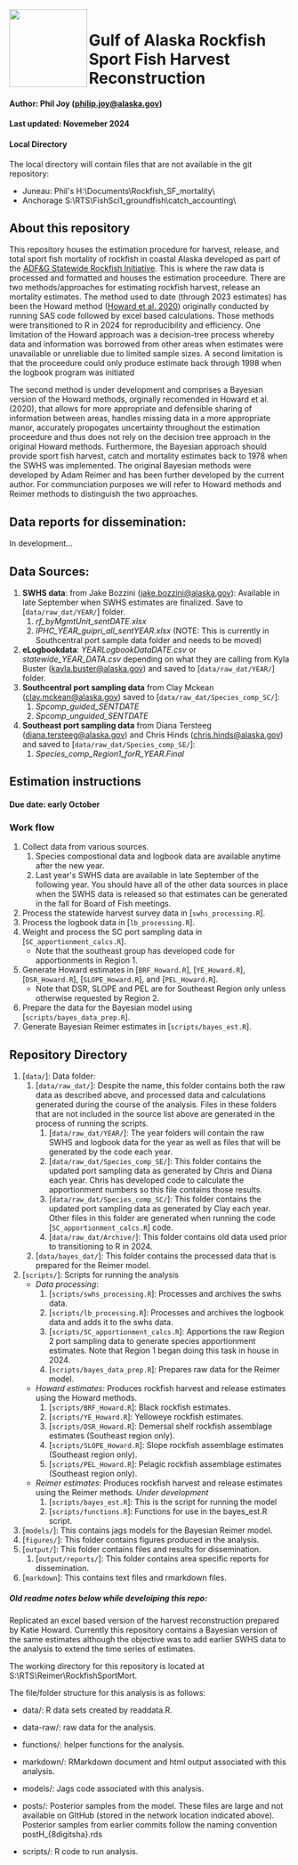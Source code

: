 <img align="left" src="https://github.com/commfish/cr_brf/blob/main/figures/SRIlogo.jfif" width="140">

# Gulf of Alaska Rockfish Sport Fish Harvest Reconstruction

#### Author: Phil Joy (philip.joy@alaska.gov)

#### Last updated: Novemeber 2024

#### Local Directory
The local directory will contain files that are not available in the git repository:
* Juneau: Phil's H:\Documents\Rockfish_SF_mortality\
* Anchorage S:\RTS\FishSci1_groundfish\catch_accounting\

## About this repository

This repository houses the estimation procedure for harvest, release, and total sport fish mortality of rockfish in coastal Alaska developed as part of the [ADF&G Statewide Rockfish Initiative](https://stateofalaska.sharepoint.com/teams/DFGSPFStatewideRockfishInitiativeTeam). This is where the raw data is processed and formatted and houses the estimation proceedure. There are two methods/approaches for estimating rockfish harvest, release an mortality estimates. The method used to date (through 2023 estimates) has been the Howard method ([Howard et al. 2020](https://www.adfg.alaska.gov/FedAidPDFs/FDS20-25.pdf)) originally conducted by running SAS code followed by excel based calculations. Those methods were transitioned to R in 2024 for reproducibility and efficiency. One limitation of the Howard approach was a decision-tree process whereby data and information was borrowed from other areas when estimates were unavailable or unreliable due to limited sample sizes. A second limitation is that the proceedure could only produce estimate back through 1998 when the logbook program was initiated

The second method is under development and comprises a Bayesian version of the Howard methods, orginally recomended in Howard et al. (2020), that allows for more appropriate and defensible sharing of information between areas, handles missing data in a more appropriate manor, accurately propogates uncertainty throughout the estimation proceedure and thus does not rely on the decision tree approach in the original Howard methods. Furthermore, the Bayesian approach should provide sport fish harvest, catch and mortality estimates back to 1978 when the SWHS was implemented. The original Bayesian methods were developed by Adam Reimer and has been further developed by the current author. For communciation purposes we will refer to Howard methods and Reimer methods to distinguish the two approaches. 

## Data reports for dissemination:

In development...

## Data Sources:

1. **SWHS data**: from Jake Bozzini (jake.bozzini@alaska.gov): Available in late September when SWHS estimates are finalized. Save to [`data/raw_dat/YEAR/`] folder.
   1. *rf_byMgmtUnit_sentDATE.xlsx*
   2. *IPHC_YEAR_guipri_all_sentYEAR.xlsx* (NOTE: This is currently in Southcentral port sample data folder and needs to be moved) 
3. **eLogbookdata**: *YEARLogbookDataDATE.csv* or *statewide_YEAR_DATA.csv* depending on what they are calling from Kyla Buster (kayla.buster@alaska.gov) and saved to [`data/raw_dat/YEAR/`] folder. 
4. **Southcentral port sampling data** from Clay Mckean (clay.mckean@alaska.gov) saved to [`data/raw_dat/Species_comp_SC/`]:
   1. *Spcomp_guided_SENTDATE*
   2. *Spcomp_unguided_SENTDATE*
6. **Southeast port sampling data** from Diana Tersteeg (diana.tersteeg@alaska.gov) and Chris Hinds (chris.hinds@alaska.gov) and saved to [`data/raw_dat/Species_comp_SE/`]:
   1. *Species_comp_Region1_forR_YEAR.Final*

## Estimation instructions

#### Due date: early October

### Work flow

1. Collect data from various sources.
   1. Species compostional data and logbook data are available anytime after the new year.
   2. Last year's SWHS data are available in late September of the following year. You should have all of the other data sources in place when the SWHS data is released so that estimates can be generated in the fall for Board of Fish meetings. 
3. Process the statewide harvest survey data in [`swhs_processing.R`].
4. Process the logbook data in [`lb_processing.R`].
5. Weight and process the SC port sampling data in [`SC_apportionment_calcs.R`].
   * Note that the southeast group has developed code for apportionments in Region 1.
6. Generate Howard estimates in [`BRF_Howard.R`], [`YE_Howard.R`], [`DSR_Howard.R`], [`SLOPE_Howard.R`], and [`PEL_Howard.R`].
   * Note that DSR, SLOPE and PEL are for Southeast Region only unless otherwise requested by Region 2. 
7. Prepare the data for the Bayesian model using [`scripts/bayes_data_prep.R`]. 
8. Generate Bayesian Reimer estimates in [`scripts/bayes_est.R`].

## Repository Directory

1. [`data/`]: Data folder:
   1. [`data/raw_dat/`]: Despite the name, this folder contains both the raw data as described above, and processed data and calculations generated during the course of the analysis. Files in these folders that are not included in the source list above are generated in the process of running the scripts. 
      1. [`data/raw_dat/YEAR/`]: The year folders will contain the raw SWHS and logbook data for the year as well as files that will be generated by the code each year. 
      2. [`data/raw_dat/Species_comp_SE/`]: This folder contains the updated port sampling data as generated by Chris and Diana each year. Chris has developed code to calculate the apportionment numbers so this file contains those results. 
      3. [`data/raw_dat/Species_comp_SC/`]: This folder contains the updated port sampling data as generated by Clay each year. Other files in this folder are generated when running the code [`SC_apportionment_calcs.R`] code.
      4. [`data/raw_dat/Archive/`]: This folder contains old data used prior to transitioning to R in 2024.
   2. [`data/bayes_dat/`]: This folder contains the processed data that is prepared for the Reimer model.
2. [`scripts/`]: Scripts for running the analysis
   * *Data processing*:
     1. [`scripts/swhs_processing.R`]: Processes and archives the swhs data.
     2. [`scripts/lb_processing.R`]: Processes and archives the logbook data and adds it to the swhs data.
     3. [`scripts/SC_apportionment_calcs.R`]: Apportions the raw Region 2 port sampling data to generate species apportionment estimates. Note that Region 1 began doing this task in house in 2024.
     4. [`scripts/bayes_data_prep.R`]: Prepares raw data for the Reimer model. 
   * *Howard estimates*: Produces rockfish harvest and release estimates using the Howard methods. 
     1. [`scripts/BRF_Howard.R`]: Black rockfish estimates.
     2. [`scripts/YE_Howard.R`]: Yelloweye rockfish estimates.
     3. [`scripts/DSR_Howard.R`]: Demersal shelf rockfish assemblage estimates (Southeast region only).
     4. [`scripts/SLOPE_Howard.R`]: Slope rockfish assemblage estimates (Southeast region only).
     5. [`scripts/PEL_Howard.R`]: Pelagic rockfish assemblage estimates (Southeast region only).
   * *Reimer estimates*: Produces rockfish harvest and release estimates using the Reimer methods. *Under development*
     1. [`scripts/bayes_est.R`]: This is the script for running the model
     2. [`scripts/functions.R`]: Functions for use in the bayes_est.R script. 
4. [`models/`]: This contains jags models for the Bayesian Reimer model.
5. [`figures/`]: This folder contains figures produced in the analysis.
6. [`output/`]: This folder contains files and results for dissemination.
   1. [`output/reports/`]: This folder contains area specific reports for dissemination.
7. [`markdown`]: This contains text files and rmarkdown files.



##### Old readme notes below while develoiping this repo:

Replicated an excel based version of the harvest reconstruction prepared by Katie Howard. Currently this repository contains a Bayesian version of the same estimates although the objective was to add earlier SWHS data to the analysis to extend the time series of estimates.

The working directory for this repository is located at S:\\RTS\\Reimer\\RockfishSportMort.

The file/folder structure for this analysis is as follows:

-   data/: R data sets created by readdata.R.

-   data-raw/: raw data for the analysis.

-   functions/: helper functions for the analysis.

-   markdown/: RMarkdown document  and html output associated with this analysis. 

-   models/: Jags code associated with this analysis.

-   posts/: Posterior samples from the model. These files are large and not available on GItHub (stored in the network location indicated above). Posterior samples from earlier commits follow the naming convention postH_{8digitsha}.rds

-   scripts/: R code to run analysis.
